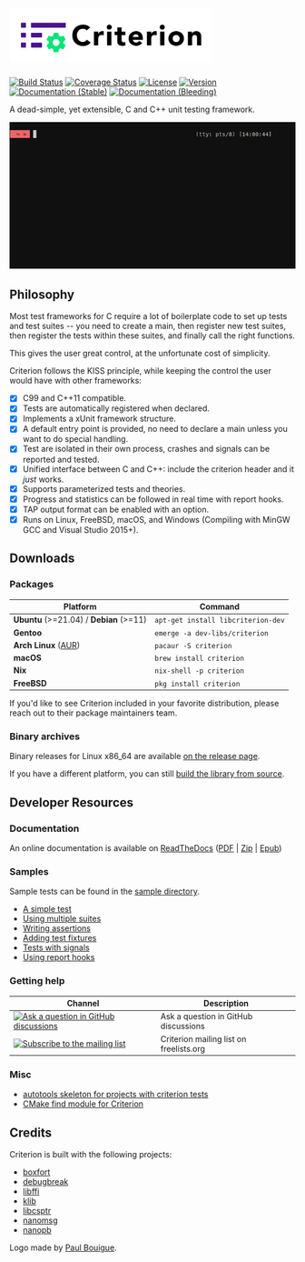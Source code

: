 <h1><img src="doc/criterion-title.png" height="96" alt="Criterion Logo" /></h1>

[![Build Status](https://api.cirrus-ci.com/github/Snaipe/Criterion.svg)](https://cirrus-ci.com/github/Snaipe/Criterion)
[![Coverage Status](https://img.shields.io/codecov/c/github/Snaipe/Criterion/bleeding.svg)](https://codecov.io/github/Snaipe/Criterion?branch=bleeding)
[![License](https://img.shields.io/badge/license-MIT-blue.svg)](https://github.com/Snaipe/Criterion/blob/master/LICENSE)
[![Version](https://img.shields.io/github/release/Snaipe/Criterion.svg?label=version)](https://github.com/Snaipe/Criterion/releases/latest)
[![Documentation (Stable)](https://img.shields.io/badge/docs-stable-green)][online-docs]
[![Documentation (Bleeding)](https://img.shields.io/badge/docs-bleeding-orange)][online-docs-latest]

A dead-simple, yet extensible, C and C++ unit testing framework.

![Screencast](./doc/screencast.gif)

## Philosophy

Most test frameworks for C require a lot of boilerplate code to
set up tests and test suites -- you need to create a main,
then register new test suites, then register the tests within
these suites, and finally call the right functions.

This gives the user great control, at the unfortunate cost of simplicity.

Criterion follows the KISS principle, while keeping the control
the user would have with other frameworks:

* [x] C99 and C++11 compatible.
* [x] Tests are automatically registered when declared.
* [x] Implements a xUnit framework structure.
* [x] A default entry point is provided, no need to declare a main
  unless you want to do special handling.
* [x] Test are isolated in their own process, crashes and signals can be
  reported and tested.
* [x] Unified interface between C and C++: include the criterion header and it *just* works.
* [x] Supports parameterized tests and theories.
* [x] Progress and statistics can be followed in real time with report hooks.
* [x] TAP output format can be enabled with an option.
* [x] Runs on Linux, FreeBSD, macOS, and Windows (Compiling with MinGW GCC and Visual Studio 2015+).

## Downloads

### Packages

| Platform | Command |
| --- | --- |
**Ubuntu** (>=21.04) / **Debian** (>=11) | `apt-get install libcriterion-dev`
**Gentoo** | `emerge -a dev-libs/criterion`
**Arch Linux** ([AUR][aur]) | `pacaur -S criterion`
**macOS** | `brew install criterion`
**Nix** | `nix-shell -p criterion`
**FreeBSD** | `pkg install criterion`

If you'd like to see Criterion included in your favorite distribution, please reach out to their package maintainers team.

### Binary archives

Binary releases for Linux x86\_64 are available [on the release page](https://github.com/Snaipe/Criterion/releases).

If you have a different platform, you can still [build the library from source](http://criterion.readthedocs.org/en/latest/setup.html#installation).

## Developer Resources

### Documentation

An online documentation is available on [ReadTheDocs][online-docs]
([PDF][pdf-docs] | [Zip][zip-docs] | [Epub][epub-docs])

### Samples

Sample tests can be found in the [sample directory][samples].

* [A simple test][sample-simple]
* [Using multiple suites][sample-suites]
* [Writing assertions][sample-asserts]
* [Adding test fixtures][sample-fixtures]
* [Tests with signals][sample-signal]
* [Using report hooks][sample-report]

### Getting help

| Channel | Description |
| --- | --- |
[![Ask a question in GitHub discussions](https://img.shields.io/badge/github-Ask%20a%20question-46BC99.svg)][gh-discussions] | Ask a question in GitHub discussions
[![Subscribe to the mailing list](https://img.shields.io/badge/ml-criterion@freelists.org-46BC99.svg)][mailing-list] | Criterion mailing list on freelists.org

### Misc

* [autotools skeleton for projects with criterion tests][autotools]
* [CMake find module for Criterion][find-module]

## Credits

Criterion is built with the following projects:

* [boxfort](https://github.com/diacritic/BoxFort)
* [debugbreak](https://github.com/MrAnno/debugbreak)
* [libffi](https://sourceware.org/libffi/)
* [klib](http://attractivechaos.github.io/klib/)
* [libcsptr](https://github.com/Snaipe/libcsptr)
* [nanomsg](http://nanomsg.org/)
* [nanopb](http://koti.kapsi.fi/jpa/nanopb/)

Logo made by [Paul Bouigue](http://www.cargocollective.com/pbouigue).

[online-docs]: http://criterion.readthedocs.org/
[online-docs-latest]: http://criterion.readthedocs.org/en/latest
[pdf-docs]: http://readthedocs.org/projects/criterion/downloads/pdf/latest/
[zip-docs]: http://readthedocs.org/projects/criterion/downloads/htmlzip/latest/
[epub-docs]: http://readthedocs.org/projects/criterion/downloads/epub/latest/

[samples]: ./samples/
[sample-simple]: ./samples/simple.c
[sample-suites]: ./samples/suites.c
[sample-asserts]: ./samples/asserts.c
[sample-fixtures]: ./samples/fixtures.c
[sample-signal]: ./samples/signal.c
[sample-report]: ./samples/report.c

[autotools]: ./dev/autotools
[find-module]: ./dev/FindCriterion.cmake

[aur]: https://aur.archlinux.org/packages/criterion/

[mailing-list]: http://www.freelists.org/list/criterion
[gh-discussions]: https://github.com/Snaipe/Criterion/discussions/new?category=q-a

